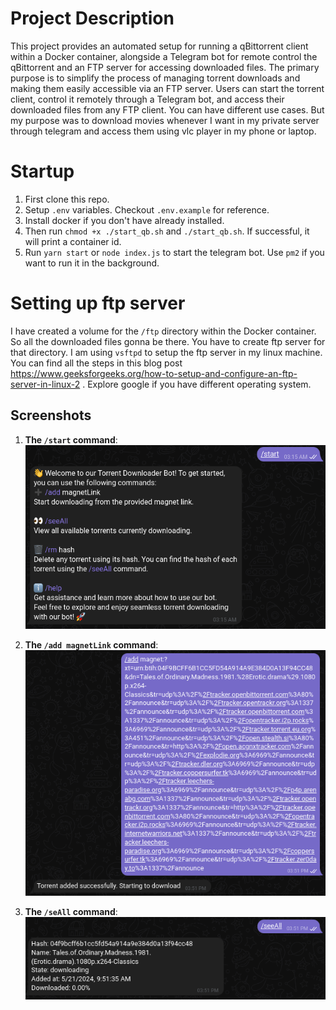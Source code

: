 # Project Description
This project provides an automated setup for running a qBittorrent client within a Docker container, alongside a Telegram bot for remote control the qBittorrent and an FTP server for accessing downloaded files. The primary purpose is to simplify the process of managing torrent downloads and making them easily accessible via an FTP server. Users can start the torrent client, control it remotely through a Telegram bot, and access their downloaded files from any FTP client. You can have different use cases. But my purpose was to download movies whenever I want in my private server through telegram and access them using vlc player in my phone or laptop.

# Startup
1. First clone this repo.
1. Setup `.env` variables. Checkout `.env.example` for reference.
1. Install docker if you don't have already installed.
1. Then run `chmod +x ./start_qb.sh` and `./start_qb.sh`. If successful, it will print a container id.
1. Run `yarn start` or `node index.js` to start the telegram bot. Use `pm2` if you want to run it in the background.

# Setting up ftp server
I have created a volume for the `/ftp` directory within the Docker container. So all the downloaded files gonna be there. You have to create ftp server for that directory. I am using `vsftpd` to setup the ftp server in my linux machine. You can find all the steps in this blog post https://www.geeksforgeeks.org/how-to-setup-and-configure-an-ftp-server-in-linux-2 . Explore google if you have different operating system.

## Screenshots

1. **The `/start` command**:
   ![The `/start` command](https://raw.githubusercontent.com/jayeen28/torrent-to-ftp/main/screen_shots/Screenshot%20from%202024-05-21%2016-49-42.png)

1. **The `/add magnetLink` command**:
   ![The `/add magnetLink` command](https://raw.githubusercontent.com/jayeen28/torrent-to-ftp/main/screen_shots/Screenshot%20from%202024-05-21%2016-50-49.png)

1. **The `/seAll` command**:
   ![The `/seeAll` command](https://raw.githubusercontent.com/jayeen28/torrent-to-ftp/main/screen_shots/Screenshot%20from%202024-05-21%2016-51-13.png)